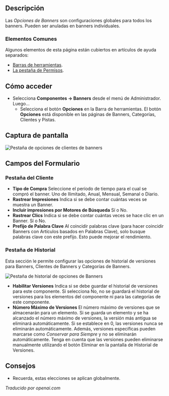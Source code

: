 <!-- Filename: Help4.x:Banners:_Options  / Display title: Bannières : Options -->

## Descripción

Las *Opciones de Banners* son configuraciones globales para todos los banners. Pueden ser 
anuladas en banners individuales.

### Elementos Comunes

Algunos elementos de esta página están cubiertos en artículos de ayuda separados:

* [Barras de herramientas](jdocmanual?article=help/common-elements/toolbars).
* [La pestaña de Permisos](jdocmanual?article=help/common-elements/edit-permissions).

## Cómo acceder

- Selecciona **Componentes → Banners** desde el menú de Administrador. Luego...
  - Selecciona el botón **Opciones** en la Barra de herramientas. El botón **Opciones**
    está disponible en las páginas de Banners, Categorías, Clientes y Pistas.

## Captura de pantalla

![Pestaña de opciones de clientes de banners](../../../es/images/banners/banners-options-client-tab.png)

## Campos del Formulario

### Pestaña del Cliente

- **Tipo de Compra** Seleccione el período de tiempo para el cual se compró el banner.
  Uno de Ilimitado, Anual, Mensual, Semanal o Diario.
- **Rastrear Impresiones** Indica si se debe contar cuántas veces se muestra un Banner.
- **Incluir impresiones por Motores de Búsqueda** Sí o No.
- **Rastrear Clics** Indica si se debe contar cuántas veces se hace clic en un Banner. Sí o No.
- **Prefijo de Palabra Clave** Al coincidir palabras clave (para hacer coincidir Banners con Artículos basados en Palabras Clave), solo busque palabras clave con este prefijo. Esto puede mejorar el rendimiento.

### Pestaña de Historial

Esta sección le permite configurar las opciones de historial de versiones para Banners, Clientes de Banners y Categorías de Banners.

![Pestaña de historial de opciones de Banners](../../../es/images/banners/banners-options-history-tab.png)

- **Habilitar Versiones** Indica si se debe guardar el historial de versiones para este componente. Si selecciona No, no se guardará el historial de versiones para los elementos del componente ni para las categorías de este componente.
- **Número Máximo de Versiones** El número máximo de versiones que se almacenarán para un elemento. Si se guarda un elemento y se ha alcanzado el número máximo de versiones, la versión más antigua se eliminará automáticamente. Si se establece en 0, las versiones nunca se eliminarán automáticamente. Además, versiones específicas pueden marcarse como *Conservar para Siempre* y no se eliminarán automáticamente. Tenga en cuenta que las versiones pueden eliminarse manualmente utilizando el botón Eliminar en la pantalla de Historial de Versiones.


## Consejos

- Recuerda, estas elecciones se aplican globalmente.

*Traducido por openai.com*

